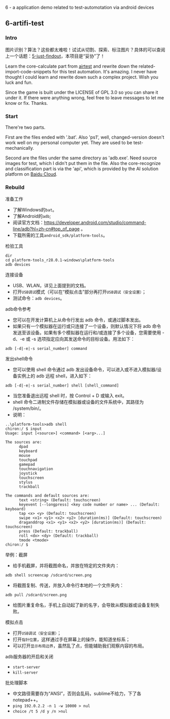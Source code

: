 6 - a application demo related to test-automotation via android devices

## 6-artifi-test

### Intro

图片识别？算法？这些都太难啦！试试从切割、探索、标注图片？具体的可以查阅上一个话题：[5-just-findout](https://github.com/game1night/5-just-findout)，本项目是“妥协”了！

Learn the core-calculate part from [airtest](https://github.com/AirtestProject/Airtest) and rewrite down the related-import-code-snippets for this test automation. It's amazing. I never have thought I could learn and rewrite down such a complex project. Wish you luck and fun.

Since the game is built under the LICENSE of GPL 3.0 so you can share it under it. If there were anything wrong, feel free to leave messages to let me know or fix. Thanks.

### Start

There're two parts.

First are the files ended with '.bat'. Also 'ps1', well, changed-version doesn't work well on my personal computer yet. They are used to be test-mechanically.

Second are the files under the same directory as 'adb.exe'. Need source images for test, which I didn't put them in the file. Also the core-recognize and classification  part is via the 'api', which is provided by the AI solution platform on [Baidu Cloud](https://cloud.baidu.com).

### Rebuild

准备工作

- 了解Windows的`bat`。
- 了解Android的`adb`;
- 阅读官方文档：https://developer.android.com/studio/command-line/adb?hl=zh-cn#top_of_page 。
- 下载所需的工具`android_sdk/platform-tools`。

检验工具
```
dir
cd platform-tools_r28.0.1-windows\platform-tools
adb devices
```

连接设备
- USB、WLAN，详见上面提到的文档。
- 打开`USB调试`模式（可以在“模拟点击”部分再打开`USB调试（安全设置）`；
- 测试命令：`adb devices`。

adb命令参考
- 您可以在开发计算机上从命令行发出 adb 命令，或通过脚本发出。
- 如果只有一个模拟器在运行或只连接了一个设备，则默认情况下将 adb 命令发送至该设备。如果有多个模拟器在运行和/或连接了多个设备，您需要使用 -d、-e 或 -s 选项指定应向其发送命令的目标设备。用法如下：
```
adb [-d|-e|-s serial_number] command
```

发出shell命令
- 您可以使用 shell 命令通过 adb 发出设备命令，可以进入或不进入模拟器/设备实例上的 adb 远程 shell，进入如下：
```
adb [-d|-e|-s serial_number] shell [shell_command]
```
- 当您准备退出远程 shell 时，按 Control + D 或输入 exit。
- shell 命令二进制文件存储在模拟器或设备的文件系统中，其路径为 /system/bin/。
- 说明：
```
..\platform-tools>adb shell
chiron:/ $ input
Usage: input [<source>] <command> [<arg>...]

The sources are:
      dpad
      keyboard
      mouse
      touchpad
      gamepad
      touchnavigation
      joystick
      touchscreen
      stylus
      trackball

The commands and default sources are:
      text <string> (Default: touchscreen)
      keyevent [--longpress] <key code number or name> ... (Default: keyboard)
      tap <x> <y> (Default: touchscreen)
      swipe <x1> <y1> <x2> <y2> [duration(ms)] (Default: touchscreen)
      draganddrop <x1> <y1> <x2> <y2> [duration(ms)] (Default: touchscreen)
      press (Default: trackball)
      roll <dx> <dy> (Default: trackball)
      tmode <tmode>
chiron:/ $
```

举例：截屏
- 给手机截屏，并将截图命名，并放在特定的文件夹内：
```
adb shell screencap /sdcard/screen.png
```
- 将截图复制、传送，并放入命令行本地的一个文件夹内：
```
adb pull /sdcard/screen.png
```
- 给图片重复命名，手机上自动起了新的名字，会导致从模拟器或设备复制失败。

模拟点击
- 打开`USB调试（安全设置）`；
- 打开`指针位置`，这样通过手在屏幕上的操作，能知道坐标系；
- 可以打开`显示布局边界`，虽然乱了点，但能辅助我们观察内容的布局。

adb服务器的开启和关闭
- `start-server`
- `kill-server`

批处理脚本
- 中文路径需要存为“ANSI”，否则会乱码，sublime不给力，下了各notepad++。
- `ping 192.0.2.2 -n 1 -w 10000 > nul`
- `choice /t 5 /d y /n >nul`


